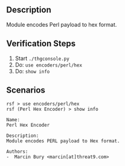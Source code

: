 ## Description

Module encodes Perl payload to hex format. 

## Verification Steps

  1. Start `./thgconsole.py`
  2. Do: `use encoders/perl/hex`
  3. Do: `show info`

## Scenarios

```
rsf > use encoders/perl/hex
rsf (Perl Hex Encoder) > show info

Name:
Perl Hex Encoder

Description:
Module encodes PERL payload to Hex format.

Authors:
-  Marcin Bury <marcin[at]threat9.com>
```
